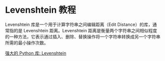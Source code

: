 # Levenshtein 教程

<show-structure depth="3"/>

Levenshtein 库是一个用于计算字符串之间编辑距离（Edit Distance）的库，通常指的是 Levenshtein 距离。Levenshtein 距离是衡量两个字符串之间相似程度的一种方法，它表示通过插入、删除、替换操作将一个字符串转换成另一个字符串所需的最小操作次数。

<seealso>
<category ref="ref_docs">
    <a href="https://mp.weixin.qq.com/s/6OK2iSLxkBb_lMHKkBEvyg">强大的 Python 库: Levenshtein</a>
</category>
<category ref="ref_github">
</category>
<category ref="ref_issues">
</category>
<category ref="ref_hf">
</category>
<category ref="ref_ms">
</category>
</seealso>

